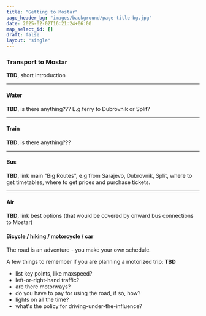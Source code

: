 ```yaml
---
title: "Getting to Mostar"
page_header_bg: "images/background/page-title-bg.jpg"
date: 2025-02-02T16:21:24+06:00
map_select_id: []
draft: false
layout: "single"
---
```


### Transport to Mostar
**TBD**, short introduction

---

#### Water
**TBD**, is there anything??? E.g ferry to Dubrovnik or Split?  

---

#### Train
**TBD**, is there anything???

---

#### Bus
**TBD**, link main "Big Routes", e.g from Sarajevo, Dubrovnik, Split, where to
get timetables, where to get prices and purchase tickets.

---

#### Air
**TBD**, link best options (that would be covered by onward bus connections to
Mostar)

#### Bicycle / hiking / motorcycle / car
The road is an adventure - you make your own schedule.

A few things to remember if you are planning a motorized trip:
**TBD**
- list key points, like maxspeed?
- left-or-right-hand traffic?
- are there motorways?
- do you have to pay for using the road, if so, how?
- lights on all the time?
- what's the policy for driving-under-the-influence?
